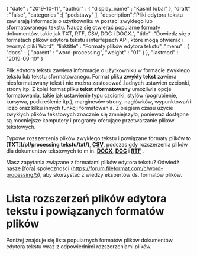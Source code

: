{
  "date" : "2019-10-11",
  "author" : {
    "display_name" : "Kashif Iqbal"
},
  "draft" : "false",
  "categories" :[ "podstawy" ],
  "description":"Pliki edytora tekstu zawierają informacje o użytkowniku w postaci zwykłego lub sformatowanego tekstu. Naucz się otwierać popularne formaty dokumentów, takie jak TXT, RTF, CSV, DOC i DOCX.",
  "title" :"Dowiedz się o formatach plików edytora tekstu i interfejsach API, które mogą otwierać i tworzyć pliki Word",
  "linktitle" : "Formaty plików edytora tekstu",
  "menu" : {
    "docs" : {
      "parent" : "word-processing",
      "weight" : "01"
}
},
  "lastmod" : "2019-09-10"
}


Plik edytora tekstu zawiera informacje o użytkowniku w formacie zwykłego tekstu lub tekstu sformatowanego. Format pliku **zwykły tekst** zawiera niesformatowany tekst i nie można zastosować żadnych ustawień czcionki, strony itp. Z kolei format pliku **tekst sformatowany** umożliwia opcje formatowania, takie jak ustawienie typu czcionki, stylów (pogrubienie, kursywa, podkreślenie itp.), marginesów strony, nagłówków, wypunktowań i liczb oraz kilku innych funkcji formatowania. Z biegiem czasu użycie zwykłych plików tekstowych znacznie się zmniejszyło, ponieważ dostępne są mocniejsze komputery i programy oferujące przetwarzanie plików tekstowych.

Typowe rozszerzenia plików zwykłego tekstu i powiązane formaty plików to **[TXT](/pl/processing tekstu/txt/)**, **[CSV](/pl/spreadsheet/csv/)**, podczas gdy rozszerzenia plików dla dokumentów tekstowych to m.in. **[DOCX](/pl/word-processing/docx/)**, **[DOC](/pl/word-processing/doc/)** i **[RTF](/pl/word-processing/rtf/)** .

Masz zapytania związane z formatami plików edytora tekstu? Odwiedź nasze [fora] społeczności (https://forum.fileformat.com/c/word-processing/5), aby skorzystać z wiedzy ekspertów ds. formatów plików.

# Lista rozszerzeń plików edytora tekstu i powiązanych formatów plików

Poniżej znajduje się lista popularnych formatów plików dokumentów edytora tekstu wraz z odpowiednimi rozszerzeniami plików.

